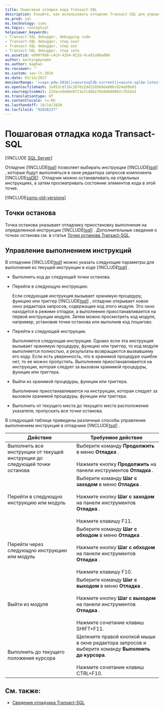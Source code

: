 ```yaml
---
title: Пошаговая отладка кода Transact-SQL
description: Узнайте, как использовать отладчик Transact-SQL для управления выполнением инструкций Transact-SQL в окне редактора запросов ядра СУБД.
ms.prod: sql
ms.technology: ssms
ms.topic: conceptual
helpviewer_keywords:
- Transact-SQL debugger, debugging code
- Transact-SQL debugger, step over
- Transact-SQL debugger, step out
- Transact-SQL debugger, step into
ms.assetid: e09079b8-c4c9-42b4-821b-4ce81a98a086
author: markingmyname
ms.author: maghan
ms.reviewer: ''
ms.custom: seo-lt-2019
ms.date: 03/14/2017
monikerRange: '>=aps-pdw-2016||=azuresqldb-current||=azure-sqldw-latest||>=sql-server-2016||=sqlallproducts-allversions||>=sql-server-linux-2017||=azuresqldb-mi-current'
ms.openlocfilehash: 2a953cd71bc267622dd158569da80bc924e89b83
ms.sourcegitcommit: 22dacedeb6e8721e7cdb6279a946d4002cfb5da3
ms.translationtype: HT
ms.contentlocale: ru-RU
ms.lasthandoff: 10/14/2020
ms.locfileid: "92036237"
---
```

# <a name="step-through-transact-sql-code"></a>Пошаговая отладка кода Transact-SQL

 [!INCLUDE [SQL Server](../../includes/applies-to-version/sqlserver.md)]

Отладчик [!INCLUDE[tsql](../../includes/tsql-md.md)] позволяет выбирать инструкции [!INCLUDE[tsql](../../includes/tsql-md.md)] , которые будут выполняться в окне редактора запросов компонента [!INCLUDE[ssDE](../../includes/ssde-md.md)] . Отладчик можно останавливать на отдельных инструкциях, а затем просматривать состояние элементов кода в этой точке.  

[!INCLUDE[ssms-old-versions](../../includes/ssms-old-versions.md)]

## <a name="breakpoints"></a>Точки останова

Точка останова указывает отладчику приостановку выполнения на определенной инструкции [!INCLUDE[tsql](../../includes/tsql-md.md)] . Дополнительные сведения о точках останова см. в статье [Точки останова Transact-SQL](./transact-sql-breakpoints.md).  
  
## <a name="controlling-statement-execution"></a>Управление выполнением инструкций

В отладчике [!INCLUDE[tsql](../../includes/tsql-md.md)] можно указать следующие параметры для выполнения из текущей инструкции в коде [!INCLUDE[tsql](../../includes/tsql-md.md)] .

- Выполнить код до следующей точки останова.

- Перейти в следующую инструкцию.  

    Если следующая инструкция вызывает хранимую процедуру, функцию или триггер [!INCLUDE[tsql](../../includes/tsql-md.md)] , отладчик открывает новое окно редактора запросов, содержащее код этого модуля. Это окно находится в режиме отладки, а выполнение приостанавливается на первой инструкции модуля. Затем можно просмотреть код модуля, например, установив точки останова или выполнив код пошагово.

- Перейти к следующей инструкции.

    Выполняется следующая инструкция. Однако если эта инструкция вызывает хранимую процедуру, функцию или триггер, то код модуля выполняется полностью, а результаты возвращаются вызвавшему его коду. Если есть уверенность, что в хранимой процедуре ошибок нет, то ее можно пропустить. Выполнение приостанавливается на инструкции, которая следует за вызовом хранимой процедуры, функции или триггера.

- Выйти из хранимой процедуры, функции или триггера.  

    Выполнение приостанавливается на инструкции, которая следует за вызовом хранимой процедуры, функции или триггера.  

- Выполнить от текущего места до текущего места расположения указателя, пропускать все точки останова.  

 В следующей таблице приведены различные способы управления выполнением инструкций в отладчике [!INCLUDE[tsql](../../includes/tsql-md.md)] .  
  
|Действие|Требуемое действие|  
|------------|---------------------|  
|Выполнить все инструкции от текущей инструкции до следующей точки останова|Выберите команду **Продолжить** в меню **Отладка** .<br /><br /> Нажмите кнопку **Продолжить** на панели инструментов **Отладка** .|  
|Перейти в следующую инструкцию или модуль|Выберите команду **Шаг с заходом** в меню **Отладка** .<br /><br /> Нажмите кнопку **Шаг с заходом** на панели инструментов **Отладка** .<br /><br /> Нажмите клавишу F11.|  
|Перейти через следующую инструкцию или модуль|Выберите команду **Шаг с обходом** в меню **Отладка** .<br /><br /> Нажмите кнопку **Шаг с обходом** на панели инструментов **Отладка** .<br /><br /> Нажмите клавишу F10.|  
|Выйти из модуля|Выберите команду **Шаг с выходом** в меню **Отладка** .<br /><br /> Нажмите кнопку **Шаг с выходом** на панели инструментов **Отладка** .<br /><br /> Нажмите сочетание клавиш SHIFT+F11.|  
|Выполнить до текущего положения курсора|Щелкните правой кнопкой мыши в окне редактора запросов и выберите команду **Выполнить до курсора**.<br /><br /> Нажмите сочетание клавиш CTRL+F10.|  
  
## <a name="see-also"></a>См. также:

- [Сведения отладчика Transact-SQL](./transact-sql-debugger-information.md)